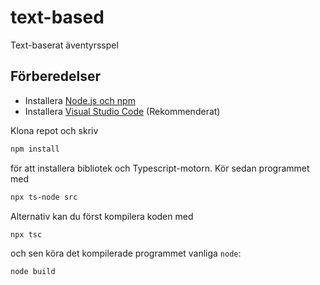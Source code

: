 # text-based

Text-baserat äventyrsspel

## Förberedelser

- Installera [Node.js och npm](https://docs.npmjs.com/downloading-and-installing-node-js-and-npm)
- Installera [Visual Studio Code](https://code.visualstudio.com/) (Rekommenderat)

Klona repot och skriv

```bash
npm install
```

för att installera bibliotek och Typescript-motorn. Kör sedan programmet med

```bash
npx ts-node src
```

Alternativ kan du först kompilera koden med

```bash
npx tsc
```

och sen köra det kompilerade programmet vanliga `node`:

```bash
node build
```
